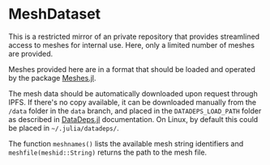 # MeshDataset

This is a restricted mirror of an private repository that provides streamlined access 
to meshes for internal use. Here, only a limited number of meshes are provided.

Meshes provided here are in a format that should be loaded and operated by the package [Meshes.jl](https://github.com/RuiRojo/Mesh.jl).

The mesh data should be automatically downloaded upon request through IPFS. If there's no copy available, it can be downloaded
manually from the `/data` folder in the `data` branch, and placed in the `DATADEPS_LOAD_PATH` folder as described in [DataDeps.jl](https://github.com/oxinabox/DataDeps.jl) documentation. On Linux, by default this could be placed in `~/.julia/datadeps/`.

The function `meshnames()` lists the available mesh string identifiers and `meshfile(meshid::String)` returns the path to the mesh file.

